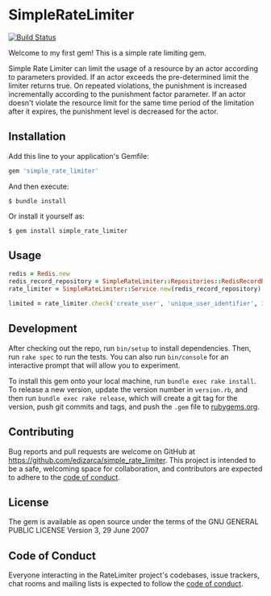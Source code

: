 # SimpleRateLimiter
[![Build Status](https://travis-ci.org/edizarca/simple_rate_limiter.svg?branch=main)](https://travis-ci.org/edizarca/simple_rate_limiter)

Welcome to my first gem! This is a simple rate limiting gem. 

Simple Rate Limiter can limit the usage of a resource by an actor according to parameters provided. 
If an actor exceeds the pre-determined limit the limiter returns true.
On repeated violations, the punishment is increased incrementally according to the punishment factor parameter.
If an actor doesn't violate the resource limit for the same time period of the limitation after it expires, the punishment level is decreased for the actor.



## Installation

Add this line to your application's Gemfile:

```ruby
gem 'simple_rate_limiter'
```

And then execute:

    $ bundle install

Or install it yourself as:

    $ gem install simple_rate_limiter

## Usage

```ruby
redis = Redis.new
redis_record_repository = SimpleRateLimiter::Repositories::RedisRecordRepository.build(redis)
rate_limiter = SimpleRateLimiter::Service.new(redis_record_repository)

limited = rate_limiter.check('create_user', 'unique_user_identifier', 3, 30, 2) # returns true if limited
```

## Development

After checking out the repo, run `bin/setup` to install dependencies. Then, run `rake spec` to run the tests. You can also run `bin/console` for an interactive prompt that will allow you to experiment.

To install this gem onto your local machine, run `bundle exec rake install`. To release a new version, update the version number in `version.rb`, and then run `bundle exec rake release`, which will create a git tag for the version, push git commits and tags, and push the `.gem` file to [rubygems.org](https://rubygems.org).

## Contributing

Bug reports and pull requests are welcome on GitHub at https://github.com/edizarca/simple_rate_limiter. This project is intended to be a safe, welcoming space for collaboration, and contributors are expected to adhere to the [code of conduct](https://github.com/[USERNAME]/rate_limiter/blob/master/CODE_OF_CONDUCT.md).


## License

The gem is available as open source under the terms of the                    GNU GENERAL PUBLIC LICENSE
                                                                                 Version 3, 29 June 2007

## Code of Conduct

Everyone interacting in the RateLimiter project's codebases, issue trackers, chat rooms and mailing lists is expected to follow the [code of conduct](https://github.com/[USERNAME]/rate_limiter/blob/master/CODE_OF_CONDUCT.md).
